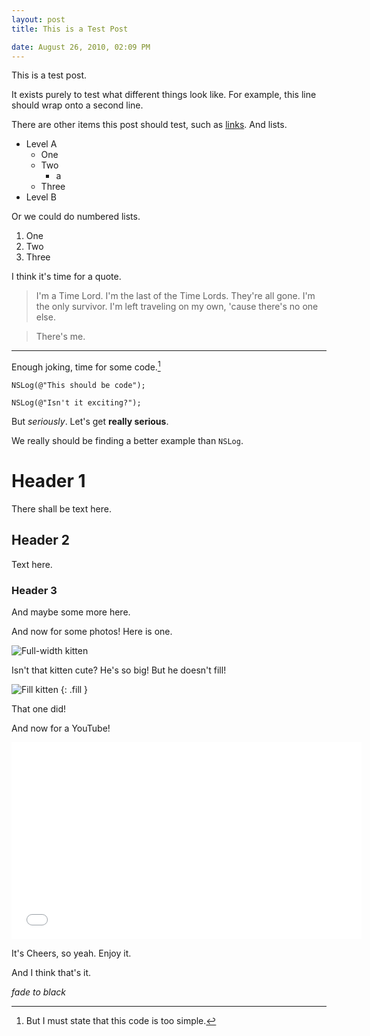 ```yaml
---
layout: post
title: This is a Test Post

date: August 26, 2010, 02:09 PM
---
```


This is a test post.

It exists purely to test what different things look like. For example, this line should wrap onto a second line.

There are other items this post should test, such as [links](http://www.apple.com). And lists.

  * Level A
    * One
    * Two
      * a
    * Three
  * Level B

Or we could do numbered lists.

1. One
2. Two
3. Three

I think it's time for a quote.

> I'm a Time Lord. I'm the last of the Time Lords. They're all gone. I'm the only survivor. I'm left traveling on my own, 'cause there's no one else.

> There's me.

---

Enough joking, time for some code.[^1]

    NSLog(@"This should be code");

    NSLog(@"Isn't it exciting?");

But *seriously*. Let's get **really serious**.

We really should be finding a better example than `NSLog`.

# Header 1

There shall be text here.

## Header 2

Text here.

### Header 3

And maybe some more here.

And now for some photos! Here is one.

![Full-width kitten](http://placekitten.com/g/640/300)

Isn't that kitten cute? He's so big! But he doesn't fill!

![Fill kitten](http://placekitten.com/g/640/300)
{: .fill }

That one did!

And now for a YouTube!

<iframe width="560" height="315" src="//www.youtube.com/embed/iR6ICOyOnEY" frameborder="0" allowfullscreen></iframe>

It's Cheers, so yeah. Enjoy it.

And I think that's it.

*fade to black*

[^1]: But I must state that this code is too simple.
